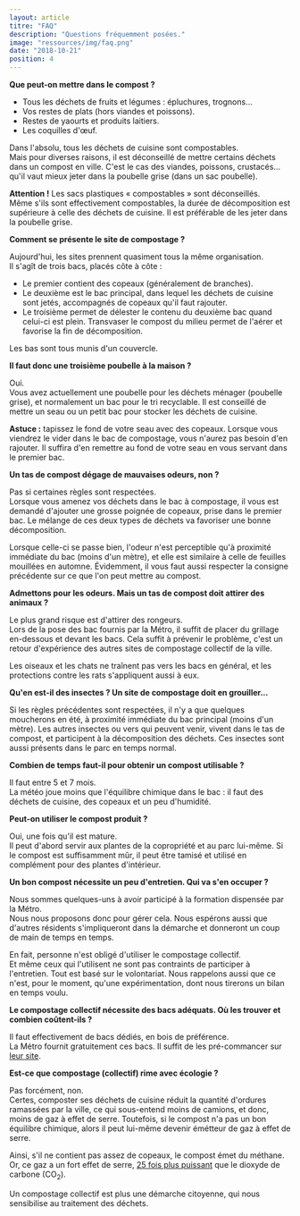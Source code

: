 ```yaml
---
layout: article
titre: "FAQ"
description: "Questions fréquemment posées."
image: "ressources/img/faq.png"
date: "2018-10-21"
position: 4
---
```


**Que peut-on mettre dans le compost ?**

* Tous les déchets de fruits et légumes : épluchures, trognons...
* Vos restes de plats (hors viandes et poissons).
* Restes de yaourts et produits laitiers.
* Les coquilles d'œuf.

Dans l'absolu, tous les déchets de cuisine sont compostables.  
Mais pour diverses raisons, il est déconseillé de mettre certains déchets dans un
compost en ville. C'est le cas des viandes, poissons, crustacés... qu'il vaut mieux jeter
dans la poubelle grise (dans un sac poubelle).

**Attention !** Les sacs plastiques « compostables » sont déconseillés.  
Même s'ils sont effectivement compostables, la durée de décomposition est supérieure
à celle des déchets de cuisine. Il est préférable de les jeter dans la poubelle grise.


**Comment se présente le site de compostage ?**

Aujourd'hui, les sites prennent quasiment tous la même organisation.  
Il s'agît de trois bacs, placés côte à côte :

* Le premier contient des copeaux (généralement de branches).
* Le deuxième est le bac principal, dans lequel les déchets de cuisine sont jetés,
accompagnés de copeaux qu'il faut rajouter.
* Le troisième permet de délester le contenu du deuxième bac quand celui-ci est plein.
Transvaser le compost du milieu permet de l'aérer et favorise la fin de décomposition.

Les bas sont tous munis d'un couvercle.


**Il faut donc une troisième poubelle à la maison ?**

Oui.  
Vous avez actuellement une poubelle pour les déchets ménager (poubelle grise),
et normalement un bac pour le tri recyclable. Il est conseillé de mettre un seau
ou un petit bac pour stocker les déchets de cuisine.

**Astuce :** tapissez le fond de votre seau avec des copeaux. Lorsque vous viendrez le
vider dans le bac de compostage, vous n'aurez pas besoin d'en rajouter. Il suffira d'en
remettre au fond de votre seau en vous servant dans le premier bac.


**Un tas de compost dégage de mauvaises odeurs, non ?**

Pas si certaines règles sont respectées.  
Lorsque vous amenez vos déchets dans le bac à compostage, il vous est demandé d'ajouter
une grosse poignée de copeaux, prise dans le premier bac. Le mélange de ces deux types
de déchets va favoriser une bonne décomposition.

Lorsque celle-ci se passe bien, l'odeur n'est perceptible qu'à proximité immédiate du bac
(moins d'un mètre), et elle est similaire à celle de feuilles mouillées en automne. Évidemment,
il vous faut aussi respecter la consigne précédente sur ce que l'on peut mettre au compost.


**Admettons pour les odeurs. Mais un tas de compost doit attirer des animaux ?**

Le plus grand risque est d'attirer des rongeurs.  
Lors de la pose des bac fournis par la Métro, il suffit de placer du grillage en-dessous
et devant les bacs. Cela suffit à prévenir le problème, c'est un retour d'expérience des
autres sites de compostage collectif de la ville.

Les oiseaux et les chats ne traînent pas vers les bacs en général, et les protections
contre les rats s'appliquent aussi à eux.


**Qu'en est-il des insectes ? Un site de compostage doit en grouiller...**

Si les règles précédentes sont respectées, il n'y a que quelques moucherons en été,
à proximité immédiate du bac principal (moins d'un mètre). Les autres insectes ou vers
qui peuvent venir, vivent dans le tas de compost, et participent à la décomposition des
déchets. Ces insectes sont aussi présents dans le parc en temps normal.


**Combien de temps faut-il pour obtenir un compost utilisable ?**

Il faut entre 5 et 7 mois.  
La météo joue moins que l'équilibre chimique dans le bac : il faut des déchets de cuisine,
des copeaux et un peu d'humidité.


**Peut-on utiliser le compost produit ?**

Oui, une fois qu'il est mature.  
Il peut d'abord servir aux plantes de la copropriété et au parc lui-même. Si le compost est
suffisamment mûr, il peut être tamisé et utilisé en complément pour des plantes d'intérieur.


**Un bon compost nécessite un peu d'entretien. Qui va s'en occuper ?**

Nous sommes quelques-uns à avoir participé à la formation dispensée par la Métro.  
Nous nous proposons donc pour gérer cela. Nous espérons aussi que d'autres résidents s'impliqueront
dans la démarche et donneront un coup de main de temps en temps.

En fait, personne n'est obligé d'utiliser le compostage collectif.  
Et même ceux qui l'utilisent ne sont pas contraints de participer à l'entretien. Tout est basé sur
le volontariat. Nous rappelons aussi que ce n'est, pour le moment, qu'une expérimentation, dont nous
tirerons un bilan en temps voulu.


**Le compostage collectif nécessite des bacs adéquats. Où les trouver et combien coûtent-ils ?**

Il faut effectivement de bacs dédiés, en bois de préférence.  
La Métro fournit gratuitement ces bacs. Il suffit de les pré-commancer sur
[leur site](http://www.moinsjeter.fr/les-bonnes-idees/composter).


**Est-ce que compostage (collectif) rime avec écologie ?**

Pas forcément, non.  
Certes, composter ses déchets de cuisine réduit la quantité d'ordures ramassées par la ville,
ce qui sous-entend moins de camions, et donc, moins de gaz à effet de serre. Toutefois, si le
compost n'a pas un bon équilibre chimique, alors il peut lui-même devenir émétteur de gaz à effet
de serre.

Ainsi, s'il ne contient pas assez de copeaux, le compost émet du méthane.  
Or, ce gaz a un fort effet de serre, 
[25 fois plus puissant](https://www.futura-sciences.com/planete/actualites/gaz-effet-serre-methane-effet-serre-premieres-preuves-directes-70770/)
que le dioxyde de carbone (CO<sub>2</sub>).

Un compostage collectif est plus une démarche citoyenne, qui nous sensibilise au traitement des
déchets.
